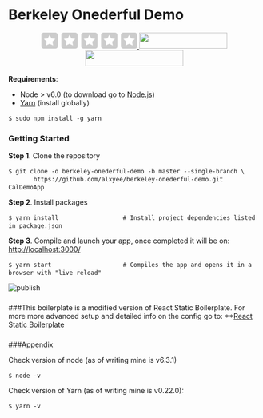 # Berkeley Onederful Demo


<p align="center">
  <a href="https://rollbar.com/?utm_source=reactstartkit(github)&utm_medium=link&utm_campaign=reactstartkit(github)" target="_blank">
    <img src="public/images/yelp/small_0@3x.png" width="192" height="32">
  </a>
  <a href="https://localizejs.com/?cid=802&utm_source=rsk" target="_blank">
    <img src="https://koistya.github.io/files/localize-353x64.png" width="176.5" height="32">
  </a>
  <a href="https://www.digitalocean.com/?refcode=eef302dbae9f&utm_source=github&utm_medium=oss_sponsorships&utm_campaign=opencollective" target="_blank">
        <img src="https://koistya.github.io/files/digital-ocean-393x64.png" width="196.5" height="32">
      </a>
    </p>

**Requirements**:
 * Node > v6.0 (to download go to [Node.js](https://nodejs.org/en/download/))
 * [Yarn](https://yarnpkg.com/) (install globally)
 ```shell
$ sudo npm install -g yarn
 ```


### Getting Started
**Step 1**. Clone the repository

```shell
$ git clone -o berkeley-onederful-demo -b master --single-branch \
       https://github.com/alxyee/berkeley-onederful-demo.git CalDemoApp
```


**Step 2**. Install packages

```shell
$ yarn install                  # Install project dependencies listed in package.json
```


**Step 3**. Compile and launch your app, once completed it will be on:  [http://localhost:3000/](http://localhost:3000/)

```shell
$ yarn start                    # Compiles the app and opens it in a browser with "live reload"
```


![publish](https://koistya.github.io/files/react-static-boilerplate-publish.gif)
### 

###This boilerplate is a modified version of React Static Boilerplate. For more more advanced setup and detailed info on the config go to:
**[React Static Boilerplate](https://github.com/kriasoft/react-static-boilerplate)
###

###Appendix

Check version of node (as of writing mine is v6.3.1)
```shell
$ node -v
```

Check version of Yarn (as of writing mine is v0.22.0): 
```shell
$ yarn -v
```

###
